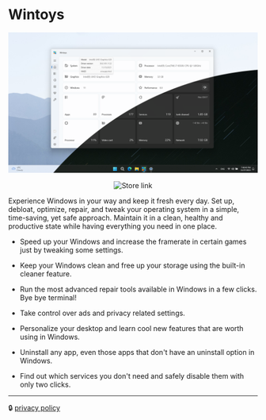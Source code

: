 # Wintoys

![home screenshot](assets/home.png)

<p align="center">
  <a style="text-decoration:none" href="https://apps.microsoft.com/detail/9P8LTPGCBZXD" target="_blank">
    <img src="https://img.shields.io/badge/Microsoft%20Store-Download-brightgreen" alt="Store link" />
  </a>
</p>


Experience Windows in your way and keep it fresh every day. Set up, debloat, optimize, repair, and tweak your operating system in a simple, time-saving, yet safe approach. Maintain it in a clean, healthy and productive state while having everything you need in one place.

- Speed up your Windows and increase the framerate in certain games just by tweaking some settings.

- Keep your Windows clean and free up your storage using the built-in cleaner feature.

- Run the most advanced repair tools available in Windows in a few clicks. Bye bye terminal!

- Take control over ads and privacy related settings.

- Personalize your desktop and learn cool new features that are worth using in Windows.

- Uninstall any app, even those apps that don't have an uninstall option in Windows.

- Find out which services you don't need and safely disable them with only two clicks.

___

🔒 [privacy policy](privacy.md)
